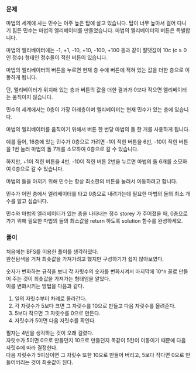 ### 문제

마법의 세계에 사는 민수는 아주 높은 탑에 살고 있습니다. 탑이 너무 높아서 걸어 다니기 힘든 민수는 마법의 엘리베이터를 만들었습니다. 마법의 엘리베이터의 버튼은 특별합니다.    

마법의 엘리베이터에는 -1, +1, -10, +10, -100, +100 등과 같이 절댓값이 10c (c ≥ 0 인 정수) 형태인 정수들이 적힌 버튼이 있습니다.    

마법의 엘리베이터의 버튼을 누르면 현재 층 수에 버튼에 적혀 있는 값을 더한 층으로 이동하게 됩니다.    

단, 엘리베이터가 위치해 있는 층과 버튼의 값을 더한 결과가 0보다 작으면 엘리베이터는 움직이지 않습니다.   

민수의 세계에서는 0층이 가장 아래층이며 엘리베이터는 현재 민수가 있는 층에 있습니다.

마법의 엘리베이터를 움직이기 위해서 버튼 한 번당 마법의 돌 한 개를 사용하게 됩니다.   

예를 들어, 16층에 있는 민수가 0층으로 가려면 -1이 적힌 버튼을 6번, -10이 적힌 버튼을 1번 눌러 마법의 돌 7개를 소모하여 0층으로 갈 수 있습니다.    

하지만, +1이 적힌 버튼을 4번, -10이 적힌 버튼 2번을 누르면 마법의 돌 6개를 소모하여 0층으로 갈 수 있습니다.

마법의 돌을 아끼기 위해 민수는 항상 최소한의 버튼을 눌러서 이동하려고 합니다.   

민수가 어떤 층에서 엘리베이터를 타고 0층으로 내려가는데 필요한 마법의 돌의 최소 개수를 알고 싶습니다.    

민수와 마법의 엘리베이터가 있는 층을 나타내는 정수 storey 가 주어졌을 때, 0층으로 가기 위해 필요한 마법의 돌의 최소값을 return 하도록 solution 함수를 완성하세요.   



### 풀이

처음에는 BFS를 이용한 풀이를 생각하였다.   
완전탐색을 거쳐 최솟값을 가져가려고 했지만 구성하기가 쉽지 않아보였다.   

숫자가 변화하는 규칙을 보니 각 자릿수의 숫자를 변화시켜서 마지막에 10^n 꼴로 만들어 주는 것이 최솟값을 가져가는 형태임을 알았다.   
이를 변화시키는 방법을 다음과 같다.   

1. 일의 자릿수부터 차례로 올라간다.
2. 각 자릿수가 5보다 크면 그 자릿수를 10으로 만들고 다음 자릿수를 올려준다.
3. 5보다 작으면 그 자릿수를 0으로 만든다.
4. 자릿수가 5이면 다음 자릿수를 확인다.

필자는 4번을 생각하는 것이 오래 걸렸다.   
자릿수가 5이면 0으로 만들던지 10으로 만들던지 똑같이 5칸이 이동이기 때문에 다음 자릿수에 따라 결정한다.   
다음 자릿수가 5이상이면 그 자릿수 또한 10으로 만들어 버리고, 5보다 작다면 0으로 만들어버리는 것이 최솟값이 된다.







